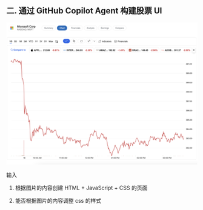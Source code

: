 ## **二. 通过 GitHub Copilot Agent 构建股票 UI**

![UI](../../imgs/03/ui.png)


输入 

1. 根据图片的内容创建 HTML + JavaScript + CSS 的页面

2. 能否根据图片的内容调整 css 的样式